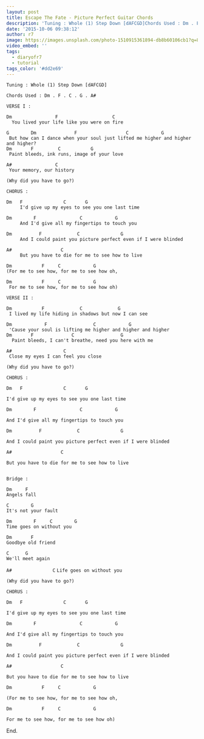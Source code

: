 ```yaml
---
layout: post
title: Escape The Fate - Picture Perfect Guitar Chords
description: 'Tuning : Whole (1) Step Down [dAFCGD]Chords Used : Dm . F . C . G . A#VERSE I : Dm &nbsp; &nbsp; &nbsp; &nbsp; &nbsp; &nbsp; &nbsp;&nbsp; F &nbsp; &n...'
date: '2015-10-06 09:38:12'
author: r7
image: https://images.unsplash.com/photo-1510915361894-db8b60106cb1?q=80&w=2940&auto=format&fit=crop&ixlib=rb-4.1.0&ixid=M3wxMjA3fDB8MHxwaG90by1wYWdlfHx8fGVufDB8fHx8fA%3D%3D
video_embed: ''
tags:
  - diaryofr7
  - tutorial
tags_color: '#dd2e69'
---
```

```
Tuning : Whole (1) Step Down [dAFCGD]

Chords Used : Dm . F . C . G . A#

VERSE I :
```

```
Dm                F                    C                               
  You lived your life like you were on fire
```

```
G        Dm              F                  C            G
 But how can I dance when your soul just lifted me higher and higher and higher? 
Dm       F         C           G
 Paint bleeds, ink runs, image of your love
```

```
A#                C
 Your memory, our history
```

```
(Why did you have to go?)
```

`CHORUS :`

```
Dm   F               C       G         
     I'd give up my eyes to see you one last time
```

```
Dm        F                C            G               
     And I'd give all my fingertips to touch you
```

```
Dm          F             C               G
     And I could paint you picture perfect even if I were blinded
```

```
A#                  C 
     But you have to die for me to see how to live
```

```
Dm           F     C            G
(For me to see how, for me to see how oh,
```

```
Dm           F     C            G
 For me to see how, for me to see how oh)
```

`VERSE II :`

```
Dm           F             C             G
 I lived my life hiding in shadows but now I can see
```

```
Dm            F                 C            G
 'Cause your soul is lifting me higher and higher and higher
Dm       F              C                 G
  Paint bleeds, I can't breathe, need you here with me
```

```
A#                   C
 Close my eyes I can feel you close
```

```
(Why did you have to go?)
```

`CHORUS :`

```
Dm   F               C       G
```

```
I'd give up my eyes to see you one last time
```

```
Dm        F                C            G
```

```
And I'd give all my fingertips to touch you
```

```
Dm          F             C               G
```

```
And I could paint you picture perfect even if I were blinded
```

```
A#                  C
```

```
But you have to die for me to see how to live
```

```

```

```
Bridge :

Dm     F
Angels fall
```

```
C        G
It's not your fault
```

```
Dm        F     C        G
Time goes on without you
```

```
Dm       F
Goodbye old friend
```

```
C      G
We'll meet again
```

`A#               C`
`Life goes on without you`

```
(Why did you have to go?)
```

`CHORUS :`

```
Dm   F               C       G
```

```
I'd give up my eyes to see you one last time
```

```
Dm        F                C            G
```

```
And I'd give all my fingertips to touch you
```

```
Dm          F             C               G
```

```
And I could paint you picture perfect even if I were blinded
```

```
A#                  C
```

```
But you have to die for me to see how to live
```

```
Dm           F     C            G
```

`(For me to see how, for me to see how oh,`

```
Dm           F     C            G
```

```
For me to see how, for me to see how oh)
```

End.
